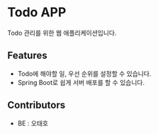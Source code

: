 # Todo APP
Todo 관리를 위한 웹 애플리케이션입니다.

## Features
- Todo에 해야할 일, 우선 순위를 설정할 수 있습니다.
- Spring Boot로 쉽게 서버 배포를 할 수 있습니다.

## Contributors
- BE : 오태호
